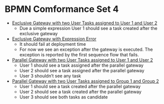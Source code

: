 # BPMN Comformance Set 4

* [Exclusive Gateway with two User Tasks assigned to User 1 and User 2](set-4-basic-gateways.md)
  * Due a simple expression User 1 should see a task created after the exclusive gateway
* [Exclusive Gateway with Expression Error](set-4-basic-gateways.md)
  * It should fail at deployment time
  * For now we see an exception after the gateway is executed. The exception is reported by the first sequence flow that fails.
* [Parallel Gateway with two User Tasks assigned to User 1 and User 2](set-4-basic-gateways.md)
  * User 1 should see a task assigned after the parallel gateway
  * User 2 should see a task assigned after the parallel gateway
  * User 3 shouldn’t see any task
* [Parallel Gateway with two User Tasks assigned to Group 1 and Group 2](set-4-basic-gateways.md)
  * User 1 should see a task created after the parallel gateway
  * User 2 should see a task created after the parallel gateway
  * User 3 should see both tasks as candidate

